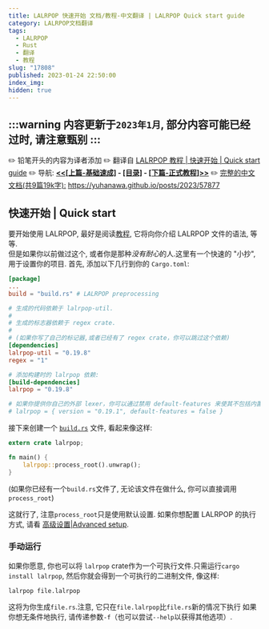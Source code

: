 ```yaml
---
title: LALRPOP 快速开始 文档/教程-中文翻译 | LALRPOP Quick start guide
category: LALRPOP文档翻译
tags:
  - LALRPOP
  - Rust
  - 翻译
  - 教程
slug: "17808"
published: 2023-01-24 22:50:00
index_img:
hidden: true
---
```

:::warning
内容更新于`2023年1月`, 部分内容可能已经过时, 请注意甄别
:::
---
✏️ 铅笔开头的内容为译者添加
✏️ 翻译自 [LALRPOP 教程 | 快速开始 | Quick start guide](http://lalrpop.github.io/lalrpop/quick_start_guide.html) 
✏️ 导航: **[<<[上篇-基础速成]](https://yuhanawa.github.io/posts/2023/51562/) - [[目录]](https://yuhanawa.github.io/posts/2023/11467/) - [[下篇-正式教程]>>](https://yuhanawa.github.io/posts/2023/57877/)**
✏️ [完整的中文文档(共9篇19k字):](<https://yuhanawa.github.io/posts/2023/57877/>) <https://yuhanawa.github.io/posts/2023/57877>

## 快速开始 | Quick start 

要开始使用 LALRPOP, 最好是阅读[教程](https://yuhanawa.github.io/posts/2023/57877/), 它将向你介绍 LALRPOP 文件的语法, 等等.  
但是如果你以前做过这个, 或者你是那种*没有耐心*的人.这里有一个快速的 "小抄", 用于设置你的项目. 首先, 添加以下几行到你的 `Cargo.toml`:

```toml
[package]
...
build = "build.rs" # LALRPOP preprocessing

# 生成的代码依赖于 lalrpop-util.
# 
# 生成的标志器依赖于 regex crate.
# 
# (如果你写了自己的标记器,或者已经有了 regex crate，你可以跳过这个依赖)
[dependencies]
lalrpop-util = "0.19.8"
regex = "1"

# 添加构建时的 lalrpop 依赖:
[build-dependencies]
lalrpop = "0.19.8"

# 如果你提供你自己的外部 lexer，你可以通过禁用 default-features 来使其不包括内置 lexer 功能。
# lalrpop = { version = "0.19.1", default-features = false }
```

接下来创建一个 [`build.rs`](https://doc.rust-lang.org/cargo/reference/build-scripts.html) 文件, 看起来像这样:

```rust
extern crate lalrpop;

fn main() {
    lalrpop::process_root().unwrap();
}
```



(如果你已经有一个`build.rs`文件了, 无论该文件在做什么, 你可以直接调用`process_root`)

这就行了, 注意`process_root`只是使用默认设置.
如果你想配置 LALRPOP 的执行方式, 请看 [高级设置|Advanced setup](/posts/2023/21239/).  



### 手动运行

如果你愿意, 你也可以将 `lalrpop` crate作为一个可执行文件.只需运行`cargo install lalrpop`, 然后你就会得到一个可执行的二进制文件, 像这样:

```APPLESCRIPT
lalrpop file.lalrpop
```

这将为你生成`file.rs`.注意, 它只在`file.lalrpop`比`file.rs`新的情况下执行
如果你想无条件地执行, 请传递参数`-f`（也可以尝试`--help`以获得其他选项）.

